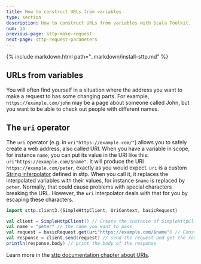 ```yaml
---
title: How to construct URLs from variables
type: section
description: How to construct URLs from variables with Scala Toolkit.
num: 14
previous-page: sttp-make-request
next-page: sttp-request-parameters
---
```


{% include markdown.html path="_markdown/install-sttp.md" %}

## URLs from variables
You will often find yourself in a situation where the address you want to make a request to has some changing parts. 
For example, `https://example.com/john` may be a page about someone called John, but you want to be able to check out people with different names.

## The `uri` operator
The `uri` operator (e.g. in `uri"https://example.com/"`) allows you to safely create a web address, also called URI.
When you have a variable in scope, for instance `name`, you can put its value in the URI like this: `uri"https://example.com/$name"`.
It will produce the URI `https://example.com/peter`, exactly as you would expect.
`uri` is a custom [String interpolator](/overviews/core/string-interpolation.html) defined in sttp.
When you call it, it replaces the interpolated variables with their values, for instance `$name` is replaced by `peter`.
Normally, that could cause problems with special characters breaking the URL.
However, the `uri` interpolator deals with that for you by escaping these characters.

```scala
import sttp.client3.{SimpleHttpClient, UriContext, basicRequest}

val client = SimpleHttpClient() // Create the instance of SimpleHttpClient
val name = "peter" // the name you want to pass
val request = basicRequest.get(uri"https://example.com/$name") // Construct get request to the service - https://example.com/peter
val response = client.send(request) // send the request and get the response
println(response.body) // print the body of the response
```

Learn more in the [sttp documentation chapter about URIs](https://sttp.softwaremill.com/en/latest/model/uri.html).
